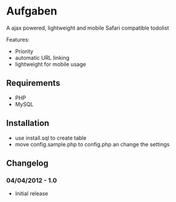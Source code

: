 Aufgaben
==========

A ajax powered, lightweight and mobile Safari compatible todolist

Features:

* Priority
* automatic URL linking
* lightweight for mobile usage

Requirements
---------------

* PHP
* MySQL

Installation
---------------

* use install.sql to create table
* move config.sample.php to config.php an change the settings


## Changelog

### 04/04/2012 - 1.0
* Initial release